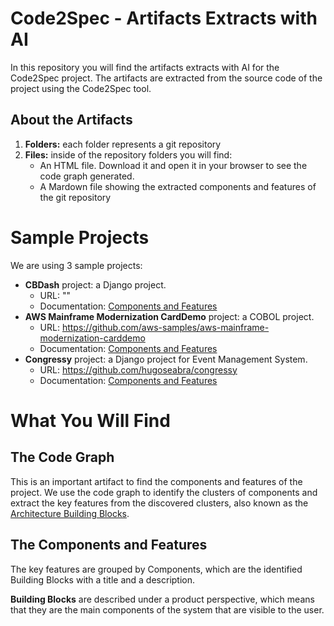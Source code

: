 # Code2Spec - Artifacts Extracts with AI

In this repository you will find the artifacts extracts with AI for the Code2Spec project.
The artifacts are extracted from the source code of the project using the Code2Spec tool.

## About the Artifacts

1. **Folders:** each folder represents a git repository
2. **Files:** inside of the repository folders you will find:
    - An HTML file. Download it and open it in your browser to see the code graph generated.
    - A Mardown file showing the extracted components and features of the git repository

# Sample Projects

We are using 3 sample projects:

- **CBDash** project: a Django project.
  - URL: "<private>"
  - Documentation: [Components and Features](cbdash/cbdash_components-and-features.md)
- **AWS Mainframe Modernization CardDemo** project: a COBOL project.
  - URL: https://github.com/aws-samples/aws-mainframe-modernization-carddemo
  - Documentation: [Components and Features](aws-mainframe-modernization-carddemo/aws-mainframe-modernization-carddemo_components-and-features.md)
- **Congressy** project: a Django project for Event Management System.
  - URL: https://github.com/hugoseabra/congressy
  - Documentation: [Components and Features](congressy/congressy_components-and-features.md)

# What You Will Find

## The Code Graph

This is an important artifact to find the components and features of the project.
We use the code graph to identify the clusters of components and extract the key features
from the discovered clusters, also known as the [Architecture Building Blocks](https://pubs.opengroup.org/architecture/togaf8-doc/arch/chap32.html).

## The Components and Features

The key features are grouped by Components, which are the identified Building Blocks with a title and
a description.

**Building Blocks** are described under a product perspective, which means that they are the main components
of the system that are visible to the user.